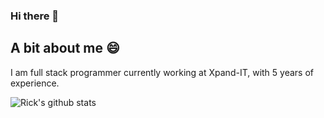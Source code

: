 ### Hi there 👋

## A bit about me 😄

I am full stack programmer currently working at Xpand-IT, with 5 years of experience.

![Rick's github stats](https://github-readme-stats.vercel.app/api?username=ricardodev1999&show_icons=true&theme=dracula)

<!--
**RicardoDev1999/RicardoDev1999** is a ✨ _special_ ✨ repository because its `README.md` (this file) appears on your GitHub profile.

Here are some ideas to get you started:

- 🔭 I’m currently working on ...
- 🌱 I’m currently learning ...
- 👯 I’m looking to collaborate on ...
- 🤔 I’m looking for help with ...
- 💬 Ask me about ...
- 📫 How to reach me: ...
- 😄 Pronouns: ...
- ⚡ Fun fact: ...
-->

